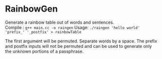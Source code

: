# RainbowGen
Generate a rainbow table out of words and sentences.<br>
Compile :  `g++ main.cc -o raingen`
Usage: `./raingen 'hello world' 'prefix_' '_postfix' > rainbowTable`
<p>
The first argument will be permuted. Separate words by a space. The prefix and postfix inputs will not be permuted and can be used to generate only the unknown portions of a passphrase.
</p>
